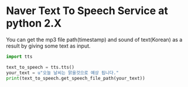 # Naver Text To Speech Service at python 2.X

You can get the mp3 file path(timestamp) and sound of text(Korean) as a result by giving some text as input.

``` python
import tts

text_to_speech = tts.tts()
your_text = u"오늘 날씨는 맑을것으로 예상 됩니다."
print(text_to_speech.get_speech_file_path(your_text))
```
